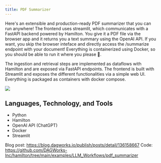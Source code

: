 ```yaml
---
title: PDF Summarizer
---
```

Here's an extensible and production-ready PDF summarizer that you can run anywhere! The frontend uses streamlit, which communicates with a FastAPI backend powered by Hamilton. You give it a PDF file via the browser app and it returns you a text summary using the OpenAI API. If you want, you skip the browser inteface and directly access the /summarize endpoint with your document! Everything is containerized using Docker, so you should be able to run it where you please 🏃.

The ingestion and retrieval steps are implemented as dataflows with Hamilton and are exposed via FastAPI endpoints. The frontend is built with Streamlit and exposes the different functionalities via a simple web UI. Everything is packaged as containers with docker compose.

<img src="/img/docs/summarize_dataflow.png"/>

## Languages, Technology, and Tools
- Python
- Hamilton
- OpenAI API (ChatGPT)
- Docker
- Streamlit

Blog post: https://blog.dagworks.io/publish/posts/detail/136158667
Code: https://github.com/DAGWorks-Inc/hamilton/tree/main/examples/LLM_Workflows/pdf_summarizer
